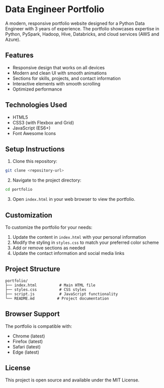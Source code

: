 # Data Engineer Portfolio

A modern, responsive portfolio website designed for a Python Data Engineer with 3 years of experience. The portfolio showcases expertise in Python, PySpark, Hadoop, Hive, Databricks, and cloud services (AWS and Azure).

## Features

- Responsive design that works on all devices
- Modern and clean UI with smooth animations
- Sections for skills, projects, and contact information
- Interactive elements with smooth scrolling
- Optimized performance

## Technologies Used

- HTML5
- CSS3 (with Flexbox and Grid)
- JavaScript (ES6+)
- Font Awesome Icons

## Setup Instructions

1. Clone this repository:
```bash
git clone <repository-url>
```

2. Navigate to the project directory:
```bash
cd portfolio
```

3. Open `index.html` in your web browser to view the portfolio.

## Customization

To customize the portfolio for your needs:

1. Update the content in `index.html` with your personal information
2. Modify the styling in `styles.css` to match your preferred color scheme
3. Add or remove sections as needed
4. Update the contact information and social media links

## Project Structure

```
portfolio/
├── index.html          # Main HTML file
├── styles.css          # CSS styles
├── script.js           # JavaScript functionality
└── README.md          # Project documentation
```

## Browser Support

The portfolio is compatible with:
- Chrome (latest)
- Firefox (latest)
- Safari (latest)
- Edge (latest)

## License

This project is open source and available under the MIT License. 